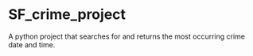 # SF_crime_project
A python project that searches for and returns the most occurring crime date and time.
